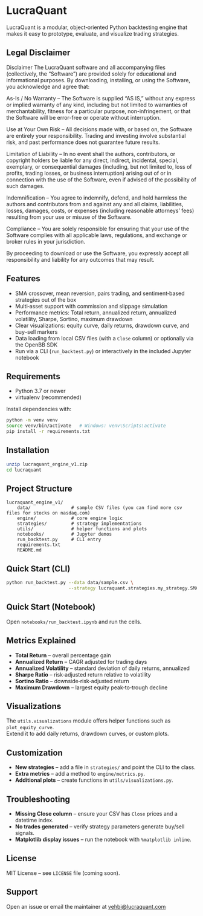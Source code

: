 # LucraQuant

LucraQuant is a modular, object‑oriented Python backtesting engine that makes it easy to prototype, evaluate, and visualize trading strategies.

## Legal Disclaimer 

Disclaimer
The LucraQuant software and all accompanying files (collectively, the “Software”) are provided solely for educational and informational purposes. By downloading, installing, or using the Software, you acknowledge and agree that:

As-Is / No Warranty – The Software is supplied “AS IS,” without any express or implied warranty of any kind, including but not limited to warranties of merchantability, fitness for a particular purpose, non-infringement, or that the Software will be error-free or operate without interruption.

Use at Your Own Risk – All decisions made with, or based on, the Software are entirely your responsibility. Trading and investing involve substantial risk, and past performance does not guarantee future results.

Limitation of Liability – In no event shall the authors, contributors, or copyright holders be liable for any direct, indirect, incidental, special, exemplary, or consequential damages (including, but not limited to, loss of profits, trading losses, or business interruption) arising out of or in connection with the use of the Software, even if advised of the possibility of such damages.

Indemnification – You agree to indemnify, defend, and hold harmless the authors and contributors from and against any and all claims, liabilities, losses, damages, costs, or expenses (including reasonable attorneys’ fees) resulting from your use or misuse of the Software.

Compliance – You are solely responsible for ensuring that your use of the Software complies with all applicable laws, regulations, and exchange or broker rules in your jurisdiction.

By proceeding to download or use the Software, you expressly accept all responsibility and liability for any outcomes that may result.

## Features

* SMA crossover, mean reversion, pairs trading, and sentiment‑based strategies out of the box  
* Multi‑asset support with commission and slippage simulation  
* Performance metrics: Total return, annualized return, annualized volatility, Sharpe, Sortino, maximum drawdown  
* Clear visualizations: equity curve, daily returns, drawdown curve, and buy–sell markers  
* Data loading from local CSV files (with a `Close` column) or optionally via the OpenBB SDK  
* Run via a CLI (`run_backtest.py`) or interactively in the included Jupyter notebook

## Requirements

* Python 3.7 or newer  
* virtualenv (recommended)

Install dependencies with:

```bash
python -m venv venv
source venv/bin/activate   # Windows: venv\Scripts\activate
pip install -r requirements.txt
```

## Installation

```bash
unzip lucraquant_engine_v1.zip
cd lucraquant
```

## Project Structure

```
lucraquant_engine_v1/
    data/               # sample CSV files (you can find more csv files for stocks on nasdaq.com)
    engine/             # core engine logic
    strategies/         # strategy implementations
    utils/              # helper functions and plots
    notebooks/          # Jupyter demos
    run_backtest.py     # CLI entry
    requirements.txt
    README.md
```

## Quick Start (CLI)

```bash
python run_backtest.py --data data/sample.csv \
                       --strategy lucraquant.strategies.my_strategy.SMACrossoverStrategy
```

## Quick Start (Notebook)

Open `notebooks/run_backtest.ipynb` and run the cells.

## Metrics Explained

* **Total Return** – overall percentage gain  
* **Annualized Return** – CAGR adjusted for trading days  
* **Annualized Volatility** – standard deviation of daily returns, annualized  
* **Sharpe Ratio** – risk‑adjusted return relative to volatility  
* **Sortino Ratio** – downside‑risk‑adjusted return  
* **Maximum Drawdown** – largest equity peak‑to‑trough decline

## Visualizations

The `utils.visualizations` module offers helper functions such as `plot_equity_curve`.  
Extend it to add daily returns, drawdown curves, or custom plots.

## Customization

* **New strategies** – add a file in `strategies/` and point the CLI to the class.  
* **Extra metrics** – add a method to `engine/metrics.py`.  
* **Additional plots** – create functions in `utils/visualizations.py`.

## Troubleshooting

* **Missing Close column** – ensure your CSV has `Close` prices and a datetime index.  
* **No trades generated** – verify strategy parameters generate buy/sell signals.  
* **Matplotlib display issues** – run the notebook with `%matplotlib inline`.

## License

MIT License – see `LICENSE` file (coming soon).

## Support

Open an issue or email the maintainer at vehbi@lucraquant.com
